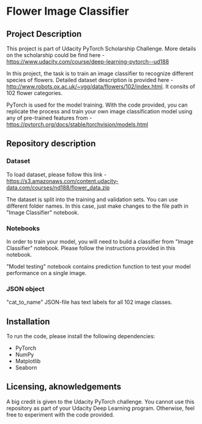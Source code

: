 # Flower Image Classifier

## Project Description

This project is part of Udacity PyTorch Scholarship Challenge. More details on the scholarship could be find here - https://www.udacity.com/course/deep-learning-pytorch--ud188

In this project, the task is to train an image classifier to recognize different species of flowers. Detailed dataset description is provided here - http://www.robots.ox.ac.uk/~vgg/data/flowers/102/index.html. It consits of 102 flower categories. 

PyTorch is used for the model training. With the code provided, you can replicate the process and train your own image classification model using any of pre-trained features from - https://pytorch.org/docs/stable/torchvision/models.html

## Repository description 

  ### Dataset
  To load dataset, please follow this link - https://s3.amazonaws.com/content.udacity-data.com/courses/nd188/flower_data.zip
  
  The dataset is split into the training and validation sets. You can use different folder names. In this case, just make  changes to the file path in "Image Classifier" notebook. 
  
  ### Notebooks
  In order to train your model, you will need to build a classifier from "Image Classifier" notebook. Please follow the instructions provided in this notebook. 
  
  "Model testing" notebook contains prediction function to test your model performance on a single image.  
  
  ### JSON object
  
  "cat_to_name" JSON-file has text labels for all 102 image classes. 
  
## Installation

To run the code, please install the following dependencies:

  - PyTorch
  - NumPy
  - Matplotlib
  - Seaborn
  
 ## Licensing, aknowledgements
 
 A big credit is given to the Udacity PyTorch challenge. You cannot use this repository as part of your Udacity Deep Learning program. Otherwise, feel free to experiment with the code provided. 
